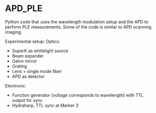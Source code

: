 # APD_PLE

Python code that uses the wavelength modulation setup and the APD to perform PLE measurements.
Some of the code is similar to APD scanning imaging.

Experimental setup:
Optics:
*  SuperK as whitelight source
*  Beam expander
*  Galvo mirror
*  Grating
*  Lens + single mode fiber
*  APD as detector


Electronic:
*  Function generator (voltage corresponds to wavelength) with TTL output for sync
*  Hydraharp, TTL sync at Marker 3



